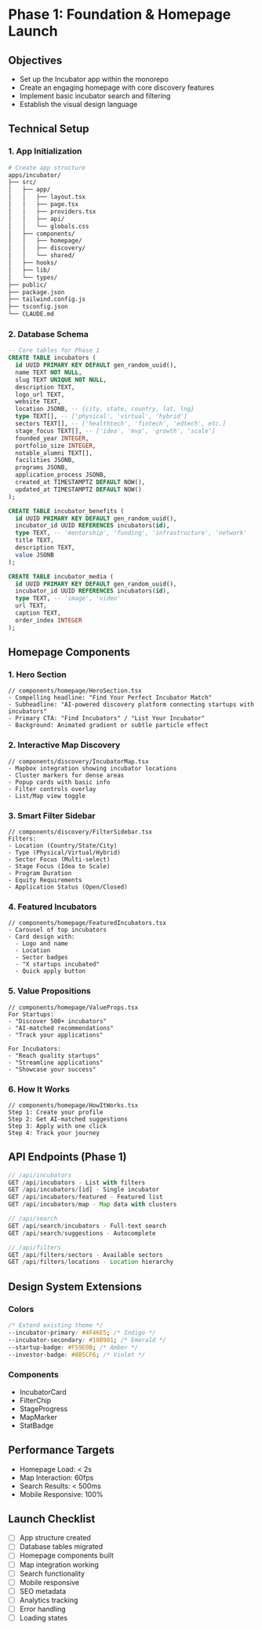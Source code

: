 # Phase 1: Foundation & Homepage Launch

## Objectives
- Set up the Incubator app within the monorepo
- Create an engaging homepage with core discovery features
- Implement basic incubator search and filtering
- Establish the visual design language

## Technical Setup

### 1. App Initialization
```bash
# Create app structure
apps/incubator/
├── src/
│   ├── app/
│   │   ├── layout.tsx
│   │   ├── page.tsx
│   │   ├── providers.tsx
│   │   ├── api/
│   │   └── globals.css
│   ├── components/
│   │   ├── homepage/
│   │   ├── discovery/
│   │   └── shared/
│   ├── hooks/
│   ├── lib/
│   └── types/
├── public/
├── package.json
├── tailwind.config.js
├── tsconfig.json
└── CLAUDE.md
```

### 2. Database Schema
```sql
-- Core tables for Phase 1
CREATE TABLE incubators (
  id UUID PRIMARY KEY DEFAULT gen_random_uuid(),
  name TEXT NOT NULL,
  slug TEXT UNIQUE NOT NULL,
  description TEXT,
  logo_url TEXT,
  website TEXT,
  location JSONB, -- {city, state, country, lat, lng}
  type TEXT[], -- ['physical', 'virtual', 'hybrid']
  sectors TEXT[], -- ['healthtech', 'fintech', 'edtech', etc.]
  stage_focus TEXT[], -- ['idea', 'mvp', 'growth', 'scale']
  founded_year INTEGER,
  portfolio_size INTEGER,
  notable_alumni TEXT[],
  facilities JSONB,
  programs JSONB,
  application_process JSONB,
  created_at TIMESTAMPTZ DEFAULT NOW(),
  updated_at TIMESTAMPTZ DEFAULT NOW()
);

CREATE TABLE incubator_benefits (
  id UUID PRIMARY KEY DEFAULT gen_random_uuid(),
  incubator_id UUID REFERENCES incubators(id),
  type TEXT, -- 'mentorship', 'funding', 'infrastructure', 'network'
  title TEXT,
  description TEXT,
  value JSONB
);

CREATE TABLE incubator_media (
  id UUID PRIMARY KEY DEFAULT gen_random_uuid(),
  incubator_id UUID REFERENCES incubators(id),
  type TEXT, -- 'image', 'video'
  url TEXT,
  caption TEXT,
  order_index INTEGER
);
```

## Homepage Components

### 1. Hero Section
```tsx
// components/homepage/HeroSection.tsx
- Compelling headline: "Find Your Perfect Incubator Match"
- Subheadline: "AI-powered discovery platform connecting startups with incubators"
- Primary CTA: "Find Incubators" / "List Your Incubator"
- Background: Animated gradient or subtle particle effect
```

### 2. Interactive Map Discovery
```tsx
// components/discovery/IncubatorMap.tsx
- Mapbox integration showing incubator locations
- Cluster markers for dense areas
- Popup cards with basic info
- Filter controls overlay
- List/Map view toggle
```

### 3. Smart Filter Sidebar
```tsx
// components/discovery/FilterSidebar.tsx
Filters:
- Location (Country/State/City)
- Type (Physical/Virtual/Hybrid)
- Sector Focus (Multi-select)
- Stage Focus (Idea to Scale)
- Program Duration
- Equity Requirements
- Application Status (Open/Closed)
```

### 4. Featured Incubators
```tsx
// components/homepage/FeaturedIncubators.tsx
- Carousel of top incubators
- Card design with:
  - Logo and name
  - Location
  - Sector badges
  - "X startups incubated"
  - Quick apply button
```

### 5. Value Propositions
```tsx
// components/homepage/ValueProps.tsx
For Startups:
- "Discover 500+ incubators"
- "AI-matched recommendations"
- "Track your applications"

For Incubators:
- "Reach quality startups"
- "Streamline applications"
- "Showcase your success"
```

### 6. How It Works
```tsx
// components/homepage/HowItWorks.tsx
Step 1: Create your profile
Step 2: Get AI-matched suggestions
Step 3: Apply with one click
Step 4: Track your journey
```

## API Endpoints (Phase 1)

```typescript
// /api/incubators
GET /api/incubators - List with filters
GET /api/incubators/[id] - Single incubator
GET /api/incubators/featured - Featured list
GET /api/incubators/map - Map data with clusters

// /api/search
GET /api/search/incubators - Full-text search
GET /api/search/suggestions - Autocomplete

// /api/filters
GET /api/filters/sectors - Available sectors
GET /api/filters/locations - Location hierarchy
```

## Design System Extensions

### Colors
```css
/* Extend existing theme */
--incubator-primary: #4F46E5; /* Indigo */
--incubator-secondary: #10B981; /* Emerald */
--startup-badge: #F59E0B; /* Amber */
--investor-badge: #8B5CF6; /* Violet */
```

### Components
- IncubatorCard
- FilterChip
- StageProgress
- MapMarker
- StatBadge

## Performance Targets
- Homepage Load: < 2s
- Map Interaction: 60fps
- Search Results: < 500ms
- Mobile Responsive: 100%

## Launch Checklist
- [ ] App structure created
- [ ] Database tables migrated
- [ ] Homepage components built
- [ ] Map integration working
- [ ] Search functionality
- [ ] Mobile responsive
- [ ] SEO metadata
- [ ] Analytics tracking
- [ ] Error handling
- [ ] Loading states